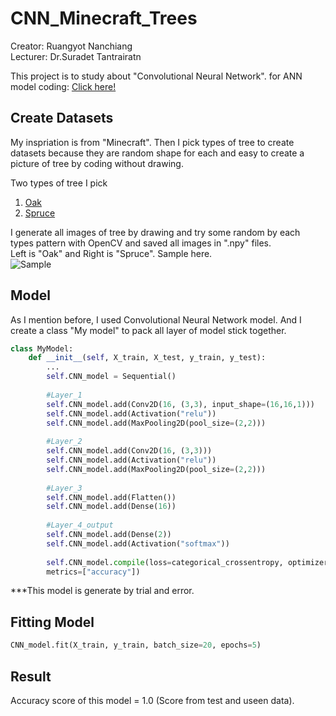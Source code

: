 # CNN_Minecraft_Trees
Creator: Ruangyot Nanchiang  
Lecturer: Dr.Suradet Tantrairatn  

This project is to study about "Convolutional Neural Network". 
for ANN model coding: [Click here!](https://github.com/Rayato159/Minecraft_Tree)

## Create Datasets
My inspriation is from "Minecraft". Then I pick types of tree to create datasets because they are random shape for each and easy to create a picture of tree by coding without drawing.  

Two types of tree I pick
1. [Oak](https://minecraft.fandom.com/wiki/Oak)  
2. [Spruce](https://minecraft.fandom.com/wiki/Spruce)  

I generate all images of tree by drawing and try some random by each types pattern with OpenCV and saved all images in ".npy" files.  
Left is "Oak" and Right is "Spruce". Sample here.  
![Sample](https://github.com/Rayato159/Minecraft_Tree/blob/main/sample.png)  

## Model
As I mention before, I used Convolutional Neural Network model. 
And I create a class "My model" to pack all layer of model stick together.  

```python
class MyModel:
    def __init__(self, X_train, X_test, y_train, y_test):
        ...
        self.CNN_model = Sequential()
        
        #Layer_1
        self.CNN_model.add(Conv2D(16, (3,3), input_shape=(16,16,1)))
        self.CNN_model.add(Activation("relu"))
        self.CNN_model.add(MaxPooling2D(pool_size=(2,2)))
        
        #Layer_2
        self.CNN_model.add(Conv2D(16, (3,3)))
        self.CNN_model.add(Activation("relu"))
        self.CNN_model.add(MaxPooling2D(pool_size=(2,2)))
        
        #Layer_3
        self.CNN_model.add(Flatten())
        self.CNN_model.add(Dense(16))
        
        #Layer_4_output
        self.CNN_model.add(Dense(2))
        self.CNN_model.add(Activation("softmax"))
        
        self.CNN_model.compile(loss=categorical_crossentropy, optimizer=Adam(),
        metrics=["accuracy"])
```
***This model is generate by trial and error.
## Fitting Model  
```python
CNN_model.fit(X_train, y_train, batch_size=20, epochs=5)
```
## Result
Accuracy score of this model = 1.0 (Score from test and useen data).
